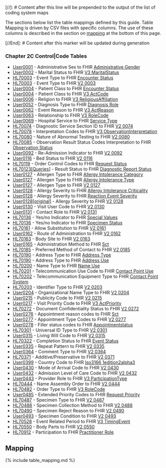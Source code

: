 [//]: # Content after this line will be prepended to the output of the list of coding system maps

The sections below list the table mappings defined by this guide.
Table Mapping is driven by CSV files with specific columns. The use of these columns
is described in the section on [mapping](#mapping) at the bottom of this page.

[//End]: # Content after this marker will be updated during generation

### Chapter 2C  Control|Code Tables

* [User0001](ConceptMap-table-hl70001-to-administrative-gender.html) - Administrative Sex  to FHIR [Administrative Gender](http://hl7.org/fhir/administrative-gender)
* [User0002](ConceptMap-table-hl70002-to-v3-maritalstatus.html) - Marital Status  to FHIR [V3 MaritalStatus](http://hl7.org/fhir/R4/v3/MaritalStatus/cs.html)
* [HL70003](ConceptMap-table-hl70003-to-encounter-status.html) - Event Type  to FHIR [Encounter Status](http://hl7.org/fhir/encounter-status)
* [HL70003](ConceptMap-table-hl70003-to-v2-0003.html) - Event Type  to FHIR [V2 0003](http://hl7.org/fhir/R4/v2/0003/index.html)
* [User0004](ConceptMap-table-hl70004-to-encounter-status.html) - Patient Class  to FHIR [Encounter Status](http://hl7.org/fhir/encounter-status)
* [User0004](ConceptMap-table-hl70004-to-v3-actcode.html) - Patient Class  to FHIR [V3 ActCode](http://hl7.org/fhir/R4/v3/ActCode/cs.html)
* [User0006](ConceptMap-table-hl70006-to-v3-religiousaffiliation.html) - Religion  to FHIR [V3 ReligiousAffiliation](http://hl7.org/fhir/R4/v3/ReligiousAffiliation/cs.html)
* [User0052](ConceptMap-table-hl70052-to-diagnosis-role.html) - Diagnosis Type  to FHIR [Diagnosis Role](http://terminology.hl7.org/CodeSystem/diagnosis-role)
* [User0062](ConceptMap-table-hl70062-to-v3-actreason.html) - Event Reason  to FHIR [V3 ActReason](http://hl7.org/fhir/R4/v3/ActReason/cs.html)
* [User0063](ConceptMap-table-hl70063-to-v3-rolecode.html) - Relationship  to FHIR [V3 RoleCode](http://hl7.org/fhir/R4/v3/RoleCode/cs.html)
* [User0069](ConceptMap-table-hl70069-to-service-type.html) - Hospital Service  to FHIR [Service Type](http://terminology.hl7.org/CodeSystem/service-type)
* [HL70074](ConceptMap-table-hl70074-to-v2-0074.html) - Diagnostic Service Section ID  to FHIR [V2 0074](http://hl7.org/fhir/R4/v2/0074/index.html)
* [HL70078](ConceptMap-table-hl70078-to-v3-observationinterpretation.html) - Interpretation Codes  to FHIR [V3 ObservationInterpretation](http://hl7.org/fhir/R4/v3/ObservationInterpretation/cs.html)
* [HL70080](ConceptMap-table-hl70080-to-v2-0080.html) - Nature of Abnormal Testing  to FHIR [V2 0080](http://hl7.org/fhir/R4/v2/0080/index.html)
* [HL70085](ConceptMap-table-hl70085-to-observation-status.html) - Observation Result Status Codes Interpretation  to FHIR [Observation Status](http://hl7.org/fhir/observation-status)
* [User0092](ConceptMap-table-hl70092-to-v2-0092.html) - Re-Admission Indicator  to FHIR [V2 0092](http://hl7.org/fhir/R4/v2/0092/index.html)
* [User0116](ConceptMap-table-hl70116-to-v2-0116.html) - Bed Status  to FHIR [V2 0116](http://hl7.org/fhir/R4/v2/0116/index.html)
* [HL70119](ConceptMap-table-hl70119-to-request-status.html) - Order Control Codes  to FHIR [Request Status](http://hl7.org/fhir/request-status)
* [HL70123[Queries]](ConceptMap-table-hl70123-queries-to-diagnostic-report-status.html) - Result Status  to FHIR [Diagnostic Report Status](http://hl7.org/fhir/diagnostic-report-status)
* [User0127](ConceptMap-table-hl70127-to-allergy-intolerance-category.html) - Allergen Type  to FHIR [Allergy Intolerance Category](http://hl7.org/fhir/allergy-intolerance-category)
* [User0127](ConceptMap-table-hl70127-to-allergy-intolerance-type.html) - Allergen Type  to FHIR [Allergy Intolerance Type](http://hl7.org/fhir/allergy-intolerance-type)
* [User0127](ConceptMap-table-hl70127-to-v2-0127.html) - Allergen Type  to FHIR [V2 0127](http://hl7.org/fhir/R4/v2/0127/index.html)
* [User0128](ConceptMap-table-hl70128-to-allergy-intolerance-criticality.html) - Allergy Severity  to FHIR [Allergy Intolerance Criticality](http://hl7.org/fhir/allergy-intolerance-criticality)
* [User0128](ConceptMap-table-hl70128-to-reaction-event-severity.html) - Allergy Severity  to FHIR [Reaction Event Severity](http://hl7.org/fhir/R4/codesystem-reaction-event-severity.html)
* [User0128[original]](ConceptMap-table-hl70128-original-to-v2-0128.html) - Allergy Severity  to FHIR [V2 0128](http://hl7.org/fhir/R4/v2/0128/index.html)
* [User0130](ConceptMap-table-hl70130-to-v2-0130.html) - Visit User Code  to FHIR [V2 0130](http://hl7.org/fhir/R4/v2/0130/index.html)
* [User0131](ConceptMap-table-hl70131-to-v2-0131.html) - Contact Role  to FHIR [V2 0131](http://hl7.org/fhir/R4/v2/0131/index.html)
* [HL70136](ConceptMap-table-hl70136-to-special-values.html) - Yes/no Indicator  to FHIR [Special Values](http://terminology.hl7.org/CodeSystem/special-values)
* [HL70136](ConceptMap-table-hl70136-to-specimen-status.html) - Yes/no Indicator  to FHIR [Specimen Status](http://hl7.org/fhir/specimen-status)
* [HL70161](ConceptMap-table-hl70161-to-v2-0161.html) - Allow Substitution  to FHIR [V2 0161](http://hl7.org/fhir/R4/v2/0161/index.html)
* [User0162](ConceptMap-table-hl70162-to-v2-0162.html) - Route of Administration  to FHIR [V2 0162](http://hl7.org/fhir/R4/v2/0162/index.html)
* [HL70163](ConceptMap-table-hl70163-to-v2-0163.html) - Body Site  to FHIR [V2 0163](http://hl7.org/fhir/R4/v2/0163/index.html)
* [User0165](ConceptMap-table-hl70165-to-sct.html) - Administration Method  to FHIR [Sct](http://snomed.info/sct)
* [HL70185](ConceptMap-table-hl70185-to-v2-0185.html) - Preferred Method of Contact  to FHIR [V2 0185](http://hl7.org/fhir/R4/v2/0185/index.html)
* [HL70190](ConceptMap-table-hl70190-to-address-type.html) - Address Type  to FHIR [Address Type](http://hl7.org/fhir/address-type)
* [HL70190](ConceptMap-table-hl70190-to-address-use.html) - Address Type  to FHIR [Address Use](http://hl7.org/fhir/address-use)
* [HL70200](ConceptMap-table-hl70200-to-name-use.html) - Name Type  to FHIR [Name Use](http://hl7.org/fhir/name-use)
* [HL70201](ConceptMap-table-hl70201-to-contact-point-use.html) - Telecommunication Use Code  to FHIR [Contact Point Use](http://hl7.org/fhir/contact-point-use)
* [HL70202](ConceptMap-table-hl70202-to-contact-point-system.html) - Telecommunication Equipment Type  to FHIR [Contact Point System](http://hl7.org/fhir/contact-point-system)
* [HL70203](ConceptMap-table-hl70203-to-v2-0203.html) - Identifier Type  to FHIR [V2 0203](http://hl7.org/fhir/R4/v2/0203/index.html)
* [User0204](ConceptMap-table-hl70204-to-v2-0204.html) - Organizational Name Type  to FHIR [V2 0204](http://hl7.org/fhir/R4/v2/0204/index.html)
* [User0215](ConceptMap-table-hl70215-to-v2-0215.html) - Publicity Code  to FHIR [V2 0215](http://hl7.org/fhir/R4/v2/0215/index.html)
* [User0217](ConceptMap-table-hl70217-to-v3-actpriority.html) - Visit Priority Code  to FHIR [V3 ActPriority](http://hl7.org/fhir/R4/v3/ActPriority/cs.html)
* [HL70272](ConceptMap-table-hl70272-to-v2-0272.html) - Document Confidentiality Status  to FHIR [V2 0272](http://hl7.org/fhir/R4/v2/0272/index.html)
* [User0276](ConceptMap-table-hl70276-to-sct.html) - Appointment reason codes  to FHIR [Sct](http://snomed.info/sct)
* [User0277](ConceptMap-table-hl70277-to-v2-0277.html) - Appointment Type Codes  to FHIR [V2 0277](http://hl7.org/fhir/R4/v2/0277/index.html)
* [User0278](ConceptMap-table-hl70278-to-appointmentstatus.html) - Filler status codes  to FHIR [Appointmentstatus](http://hl7.org/fhir/appointmentstatus.html)
* [HL70301](ConceptMap-table-hl70301-to-v2-0301.html) - Universal ID Type  to FHIR [V2 0301](http://hl7.org/fhir/R4/v2/0301/index.html)
* [User0315](ConceptMap-table-hl70315-to-v2-0315.html) - Living Will Code  to FHIR [V2 0315](http://hl7.org/fhir/R4/v2/0315/index.html)
* [HL70322](ConceptMap-table-hl70322-to-event-status.html) - Completion Status  to FHIR [Event Status](http://hl7.org/fhir/event-status)
* [User0335](ConceptMap-table-hl70335-to-v2-0335.html) - Repeat Pattern  to FHIR [V2 0335](http://hl7.org/fhir/R4/v2/0335/index.html)
* [User0364](ConceptMap-table-hl70364-to-v2-0364.html) - Comment Type  to FHIR [V2 0364](http://hl7.org/fhir/R4/v2/0364/index.html)
* [HL70371](ConceptMap-table-hl70371-to-v2-0371.html) - Additive/Preservative  to FHIR [V2 0371](http://hl7.org/fhir/R4/v2/0371/index.html)
* [User0399](ConceptMap-table-hl70399-to-iso3166-1edition2alpha3.html) - Country Code  to FHIR [Iso3166 1edition2alpha3](http://terminology.hl7.org/CodeSystem/iso3166-1edition2alpha3)
* [User0430](ConceptMap-table-hl70430-to-v2-0430.html) - Mode of Arrival Code  to FHIR [V2 0430](http://hl7.org/fhir/R4/v2/0430/index.html)
* [User0432](ConceptMap-table-hl70432-to-v2-0432.html) - Admission Level of Care Code  to FHIR [V2 0432](http://hl7.org/fhir/R4/v2/0432/index.html)
* [User0443](ConceptMap-table-hl70443-to-v3-participationtype.html) - Provider Role  to FHIR [V3 ParticipationType](http://hl7.org/fhir/R4/v3/ParticipationType/cs.html)
* [HL70444](ConceptMap-table-hl70444-to-v2-0444.html) - Name Assembly Order  to FHIR [V2 0444](http://hl7.org/fhir/R4/v2/0444/index.html)
* [HL70482](ConceptMap-table-hl70482-to-v3-rolecode.html) - Order Type  to FHIR [V3 RoleCode](http://hl7.org/fhir/R4/v3/RoleCode/cs.html)
* [User0485](ConceptMap-table-hl70485-to-request-priority.html) - Extended Priority Codes  to FHIR [Request Priority](http://hl7.org/fhir/request-priority)
* [HL70487](ConceptMap-table-hl70487-to-v2-0487.html) - Specimen Type  to FHIR [V2 0487](http://hl7.org/fhir/R4/v2/0487/index.html)
* [HL70488](ConceptMap-table-hl70488-to-v2-0488.html) - Specimen Collection Method  to FHIR [V2 0488](http://hl7.org/fhir/R4/v2/0488/index.html)
* [HL70490](ConceptMap-table-hl70490-to-v2-0490.html) - Specimen Reject Reason  to FHIR [V2 0490](http://hl7.org/fhir/R4/v2/0490/index.html)
* [User0493](ConceptMap-table-hl70493-to-v2-0493.html) - Specimen Condition  to FHIR [V2 0493](http://hl7.org/fhir/R4/v2/0493/index.html)
* [HL70528](ConceptMap-table-hl70528-to-v3-timingevent.html) - Event Related Period  to FHIR [V3 TimingEvent](http://hl7.org/fhir/R4/v3/TimingEvent/cs.html)
* [HL70550](ConceptMap-table-hl70550-to-v2-0550.html) - Body Parts  to FHIR [V2 0550](http://hl7.org/fhir/R4/v2/0550/index.html)
* [HL70912](ConceptMap-table-hl70912-to-practitioner-role.html) - Participation  to FHIR [Practitioner Role](http://terminology.hl7.org/CodeSystem/practitioner-role)
<h2 style='--heading-prefix: ""' id='mapping'>Mapping</h2>
{% include table_mapping.md %}

